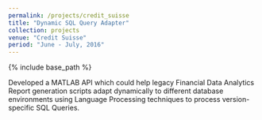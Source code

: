 ```yaml
---
permalink: /projects/credit_suisse
title: "Dynamic SQL Query Adapter"
collection: projects
venue: "Credit Suisse"
period: "June - July, 2016"
---
```


{% include base_path %}

Developed a MATLAB API which could help legacy Financial Data Analytics Report generation scripts adapt
dynamically to different database environments using Language Processing techniques to process version-specific SQL Queries.
